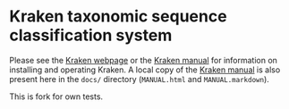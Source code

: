 Kraken taxonomic sequence classification system
===============================================

Please see the [Kraken webpage] or the [Kraken manual]
for information on installing and operating Kraken.
A local copy of the [Kraken manual] is also present here
in the `docs/` directory (`MANUAL.html` and `MANUAL.markdown`).

[Kraken webpage]:   http://ccb.jhu.edu/software/kraken/
[Kraken manual]:    http://ccb.jhu.edu/software/kraken/MANUAL.html

This is fork for own tests.
